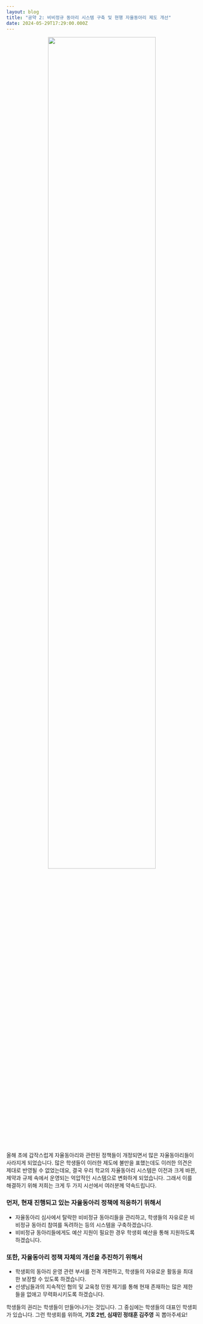 ```yaml
---
layout: blog
title: "공약 2: 비비정규 동아리 시스템 구축 및 현행 자율동아리 제도 개선"
date: 2024-05-29T17:29:00.000Z
---
```

<center><img src="https://t1.daumcdn.net/cfile/tistory/992229365E9FCAF628" width="75%"></center>

올해 초에 갑작스럽게 자율동아리와 관련된 정책들이 개정되면서 많은 자율동아리들이 사라지게 되었습니다. 많은 학생들이 이러한 제도에 불만을 표했는데도 이러한 의견은 제대로 반영될 수 없었는데요, 결국 우리 학교의 자율동아리 시스템은 이전과 크게 바뀐, 제약과 규제 속에서 운영되는 억압적인 시스템으로 변화하게 되었습니다. 그래서 이를 해결하기 위해 저희는 크게 두 가지 시선에서 여러분께 약속드립니다.

### **먼저, 현재 진행되고 있는 자율동아리 정책에 적응하기 위해서**

* 자율동아리 심사에서 탈락한 비비정규 동아리들을 관리하고, 학생들의 자유로운 비비정규 동아리 참여를 독려하는 등의 시스템을 구축하겠습니다.
* 비비정규 동아리들에게도 예산 지원이 필요한 경우 학생회 예산을 통해 지원하도록 하겠습니다.

### **또한, 자율동아리 정책 자체의 개선을 추진하기 위해서**

* 학생회의 동아리 운영 관련 부서를 전격 개편하고, 학생들의 자유로운 활동을 최대한 보장할 수 있도록 하겠습니다.
* 선생님들과의 지속적인 협의 및 교육청 민원 제기를 통해 현재 존재하는 많은 제한들을 없애고 무력화시키도록 하겠습니다.

학생들의 권리는 학생들이 만들어나가는 것입니다. 그 중심에는 학생들의 대표인 학생회가 있습니다. 그런 학생회를 위하여, <strong>기호 2번, 심재민 정태훈 김주영</strong> 꼭 뽑아주세요!
